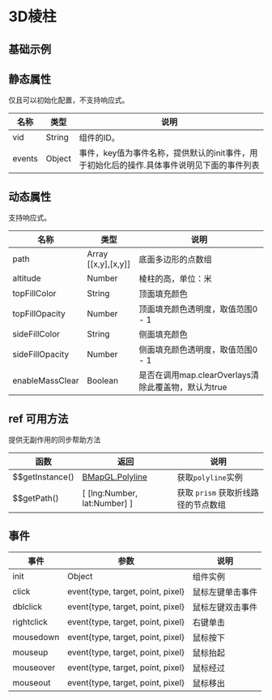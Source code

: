 # 3D棱柱

## 基础示例

<vuep template="#example"></vuep>

<script v-pre type="text/x-template" id="example">

  <template>
    <div class="bmap-page-container">
      <el-bmap vid="bmap" :zoom="zoom" :center="center" class="bmap-demo">
        <el-bmap-prism  :path="prism.path" :altitude="prism.altitude" :top-fill-color="prism.topFillColor" :top-fill-opacity="prism.topFillOpacity" :side-fill-color="prism.sideFillColor" :side-fill-opacity="prism.sideFillOpacity" :events="prism.events"></el-bmap-prism>
      </el-bmap>
    </div>
  </template>

  <style>
    .bmap-demo {
      height: 300px;
    }
  </style>

  <script>
    module.exports = {
      data() {
        return {
          zoom: 12,
          center: [121.5273285, 31.25515044],
          prism: {
            path: [[121.5389385, 31.21515044], [121.5389385, 31.29615044], [121.5273285, 31.21515044]],
            altitude: 500,
            topFillColor: '#5679ea',
            topFillOpacity: 0.5,
            sideFillColor: '#5679ea',
            sideFillOpacity: 0.9,
            events: {
              click(e) {
                alert('click prism');
              },
            },
          }
        };
      },
      methods: {
      }
    };
  </script>

</script>


## 静态属性

仅且可以初始化配置，不支持响应式。

名称 | 类型 | 说明
---|---|---|
vid | String | 组件的ID。
events | Object | 事件，key值为事件名称，提供默认的init事件，用于初始化后的操作.具体事件说明见下面的事件列表


## 动态属性

支持响应式。

名称 | 类型 | 说明
---|---|---|
path | Array [[x,y],[x,y]] | 底面多边形的点数组
altitude | Number | 棱柱的高，单位：米
topFillColor | String | 顶面填充颜色
topFillOpacity | Number | 顶面填充颜色透明度，取值范围0 - 1
sideFillColor | String | 侧面填充颜色
sideFillOpacity | Number | 侧面填充颜色透明度，取值范围0 - 1
enableMassClear | Boolean | 是否在调用map.clearOverlays清除此覆盖物，默认为true


## ref 可用方法
提供无副作用的同步帮助方法

函数 | 返回 | 说明
---|---|---|
$$getInstance() | [BMapGL.Polyline](http://lbsyun.baidu.com/cms/jsapi/reference/jsapi_webgl_1_0.html#a3b10) | 获取`polyline`实例
$$getPath() | [ [lng:Number, lat:Number] ] | 获取 `prism` 获取折线路径的节点数组


## 事件

事件 | 参数 | 说明
---|---|---|
init | Object | 组件实例
click | event{type, target, point, pixel} | 鼠标左键单击事件
dblclick | event{type, target, point, pixel} | 鼠标左键双击事件
rightclick | event{type, target, point, pixel} | 右键单击
mousedown | event{type, target, point, pixel} | 鼠标按下
mouseup | event{type, target, point, pixel} | 鼠标抬起
mouseover | event{type, target, point, pixel} | 鼠标经过
mouseout | event{type, target, point, pixel} | 鼠标移出
